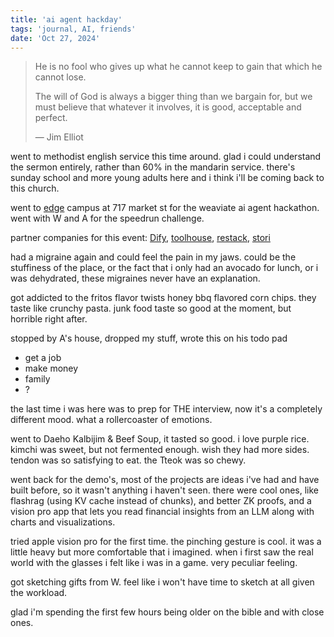 ```yaml
---
title: 'ai agent hackday'
tags: 'journal, AI, friends'
date: 'Oct 27, 2024'
---
```


> He is no fool who gives up what he cannot keep to gain that which he cannot lose.
>
> The will of God is always a bigger thing than we bargain for, but we must believe that whatever it involves, it is good, acceptable and perfect.
>
> ― Jim Elliot

went to methodist english service this time around. glad i could understand the sermon entirely, rather than 60% in the mandarin service. there's sunday school and more young adults here and i think i'll be coming back to this church.

went to [edge](https://x.com/edgeagi) campus at 717 market st for the weaviate ai agent hackathon. went with W and A for the speedrun challenge.

partner companies for this event: [Dify](https://dify.ai/), [toolhouse](https://toolhouse.ai/), [restack](https://www.restack.io/), [stori](https://storiai.com/)

had a migraine again and could feel the pain in my jaws. could be the stuffiness of the place, or the fact that i only had an avocado for lunch, or i was dehydrated, these migraines never have an explanation.

got addicted to the fritos flavor twists honey bbq flavored corn chips. they taste like crunchy pasta. junk food taste so good at the moment, but horrible right after.

stopped by A's house, dropped my stuff, wrote this on his todo pad

- get a job
- make money
- family
- ?

the last time i was here was to prep for THE interview, now it's a completely different mood. what a rollercoaster of emotions.

went to Daeho Kalbijim & Beef Soup, it tasted so good. i love purple rice. kimchi was sweet, but not fermented enough. wish they had more sides. tendon was so satisfying to eat. the Tteok was so chewy.

went back for the demo's, most of the projects are ideas i've had and have built before, so it wasn't anything i haven't seen. there were cool ones, like flashrag (using KV cache instead of chunks), and better ZK proofs, and a vision pro app that lets you read financial insights from an LLM along with charts and visualizations.

tried apple vision pro for the first time. the pinching gesture is cool. it was a little heavy but more comfortable that i imagined. when i first saw the real world with the glasses i felt like i was in a game. very peculiar feeling.

got sketching gifts from W. feel like i won't have time to sketch at all given the workload.

glad i'm spending the first few hours being older on the bible and with close ones.
